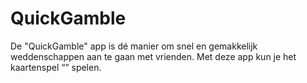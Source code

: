 # QuickGamble
De "QuickGamble" app is dé manier om snel en gemakkelijk weddenschappen aan te gaan met vrienden. Met deze app kun je het kaartenspel “” spelen.
